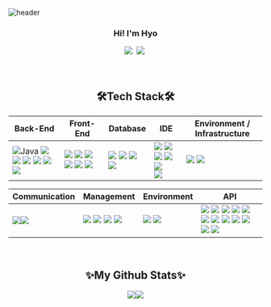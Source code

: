 ![header](https://capsule-render.vercel.app/api?type=waving&color=0:00c6ff,100:0072ff&height=280&section=header&text=ChungHyo_Jung&fontAlign=50&fontAlignY=40&fontSize=60&fontColor=ffffff)

<h3 align="center">Hi! I'm Hyo </h3>
<p align="center">
  <a href="alzkdpf000@gmail.com"><img src="https://img.shields.io/badge/Gmail-d14836?style=flat-square&logo=Gmail&logoColor=white&link=mailto:jh940412@gmail.com)](mailto:jh940412@gmail.com)"/></a>&nbsp
<a href="/"><img src="https://img.shields.io/badge/Notion-00000?style=round-square&logo=Notion&logoColor=black"/></a>&nbsp</p>
<h4 align="center"> </h4>
<br>

<h2 align="center">🛠️Tech Stack🛠️</h2>
<p align="center"> 
  
| Back-End | Front-End | Database | IDE | Environment / Infrastructure |
| --- | --- | --- | --- | --- |
| <span><img alt="Java" src="https://img.shields.io/badge/java-007396?style=for-the-badge&logo=java&logoColor=white"> <img src="https://img.shields.io/badge/spring-6DB33F?style=for-the-badge&logo=spring&logoColor=white"></span> <span><img src="https://img.shields.io/badge/python-3670A0?style=for-the-badge&logo=python&logoColor=ffdd54"/></span> <span><img src="https://img.shields.io/badge/FastAPI-005571?style=for-the-badge&logo=fastapi"/></span> <span><img src="https://img.shields.io/badge/-JSP-red"/></span>  <span><img src="https://img.shields.io/badge/-Node.js-green"/></span> <span><img src="https://img.shields.io/badge/JSON-00000?style=round-square&logo=JSON&logoColor=black"/></span> | <span><img src="https://img.shields.io/badge/HTML-E34F26?style=round-square&logo=HTML&logoColor=black"/></span> <span><img src="https://img.shields.io/badge/CSS-1572B6?style=round-square&logo=CSS&logoColor=black"/></span> <span><img src="https://img.shields.io/badge/JavaScript-F7DF1E?style=round-square&logo=JavaScript&logoColor=black"/></span> <span><img src="https://img.shields.io/badge/ThymeLeaf-005F0F?style=round-square&logo=ThymeLeaf&logoColor=black"/></span> <span><img src="https://img.shields.io/badge/react-%2320232a.svg?style=for-the-badge&logo=react&logoColor=%2361DAFB"/></span>  <span><img src="https://img.shields.io/badge/typescript-%23007ACC.svg?style=for-the-badge&logo=typescript&logoColor=white"/></span> | <span><img src="https://img.shields.io/badge/MySQL-00000F?style=flat-square&logo=mysql&logoColor=white"/></span>  <span><img src="https://img.shields.io/badge/-MyBatis-orange"/></span> <span><img src="https://img.shields.io/badge/PostgreSQL-green?style=flat-square&logo=postgresql&logoColor=white"/></span> <span><img src="https://img.shields.io/badge/Redis-brown?style=flat-square&logo=redis&logoColor=white"/></span>| <span><img src="https://img.shields.io/badge/Eclipse-2C2255.svg?style=round-square&logo=Eclipse&logoColor=white"/></span>  <span><img src="https://img.shields.io/badge/-DBeaver-brightgreen"/></span> <span><img src="https://img.shields.io/badge/Sourcetree-0052CC.svg?style=round-square&logo=Sourcetree&logoColor=white"/></span> <span><img src="https://img.shields.io/badge/Postman-FF6C37.svg?style=round-square&logo=Postman&logoColor=white"/></span> <span><img src="https://img.shields.io/badge/Visual%20Studio%20Code-0078d7.svg?style=for-the-badge&logo=visual-studio-code&logoColor=white"/></span> <br> <span><img src="https://img.shields.io/badge/IntelliJIDEA-000000.svg?style=for-the-badge&logo=intellij-idea&logoColor=white"/></span> |  <span><img src="https://img.shields.io/badge/AWS-0052CC.svg?style=round-square&logo=AWS&logoColor=white"/></span>  <span><img src="https://img.shields.io/badge/Docker-blue.svg?style=round-square&logo=docker&logoColor=white"/></span> |
  </p>

<p align="center">
  
| Communication | Management | Environment | API |
| --- | --- | --- | --- |
| <span><img src="https://img.shields.io/badge/Slack-4A154B.svg?style=round-square&logo=Slack&logoColor=white"/></span><span><img src="https://img.shields.io/badge/Discord-5865F2?style=round-square&logo=Discord&logoColor=black"/></span> | <span><img src="https://img.shields.io/badge/Git-F05032?style=round-square&logo=Git&logoColor=black"/></span> <span><img src="https://img.shields.io/badge/GitHub-181717?style=round-square&logo=GitHub&logoColor=black"/></span> <span><img src="https://img.shields.io/badge/Gradle-02303A?style=round-square&logo=Gradle&logoColor=black"/></span> <span><img src="https://img.shields.io/badge/-yml-brightgreen"/></span> | <span><img src="https://img.shields.io/badge/SpringBoot-6DB33F?style=round-square&logo=Spring&logoColor=black"/></span>  <span><img src="https://img.shields.io/badge/JUnit-25A162?style=round-square&logo=JUnit&logoColor=white"/></span> | <span><img src="https://img.shields.io/badge/-JDBC-blue"/> <span><img src="https://img.shields.io/badge/-WebSocket-orange"/> <span><img src="https://img.shields.io/badge/-REST-green"/> <span><img src="https://img.shields.io/badge/-Kakao%20Map-yellow"/></span> <span><img src="https://img.shields.io/badge/-KAKAO login-gray"/></span>  <span><img src="https://img.shields.io/badge/-BootPay-sky"/></span> <span><img src="https://img.shields.io/badge/-SMTP GAMIL-red"/></span> <span><img src="https://img.shields.io/badge/-Naver login-green"/></span> <span><img src="https://img.shields.io/badge/-Google login-sky"/></span> <span><img src="https://img.shields.io/badge/-OAuth2-gray"/></span> <span><img src="https://img.shields.io/badge/-JWT-F08080"/></span> <span><img src="https://img.shields.io/badge/-Spring Security-D2691E"/></span>|

</p>
  
<br>

<h2 align="center"> ✨My Github Stats✨ </h2>
<p align="center"><img src="https://github-readme-stats.vercel.app/api?username=alzkdpf000&show_icons=true"><img src="https://github-readme-stats.vercel.app/api/top-langs/?username=alzkdpf000&layout=compact&exclude_lang=C,CPP"></p>

